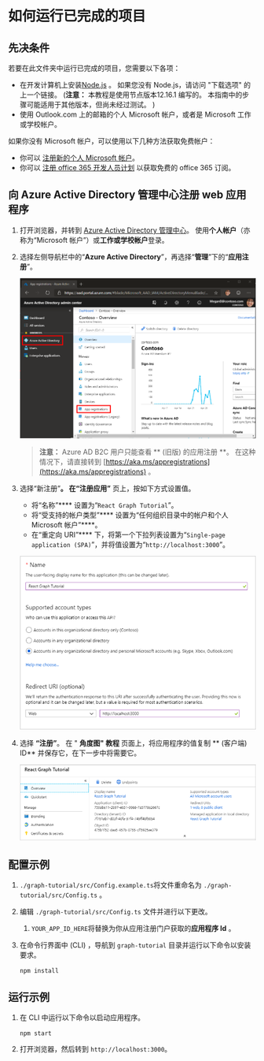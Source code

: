 # <a name="how-to-run-the-completed-project"></a>如何运行已完成的项目

## <a name="prerequisites"></a>先决条件

若要在此文件夹中运行已完成的项目，您需要以下各项：

- 在开发计算机上安装[Node.js](https://nodejs.org) 。 如果您没有 Node.js，请访问 "下载选项" 的上一个链接。  (**注意：** 本教程是使用节点版本12.16.1 编写的。 本指南中的步骤可能适用于其他版本，但尚未经过测试。 ) 
- 使用 Outlook.com 上的邮箱的个人 Microsoft 帐户，或者是 Microsoft 工作或学校帐户。

如果你没有 Microsoft 帐户，可以使用以下几种方法获取免费帐户：

- 你可以 [注册新的个人 Microsoft 帐户](https://signup.live.com/signup?wa=wsignin1.0&rpsnv=12&ct=1454618383&rver=6.4.6456.0&wp=MBI_SSL_SHARED&wreply=https://mail.live.com/default.aspx&id=64855&cbcxt=mai&bk=1454618383&uiflavor=web&uaid=b213a65b4fdc484382b6622b3ecaa547&mkt=E-US&lc=1033&lic=1)。
- 你可以 [注册 office 365 开发人员计划](https://developer.microsoft.com/office/dev-program) 以获取免费的 office 365 订阅。

## <a name="register-a-web-application-with-the-azure-active-directory-admin-center"></a>向 Azure Active Directory 管理中心注册 web 应用程序

1. 打开浏览器，并转到 [Azure Active Directory 管理中心](https://aad.portal.azure.com)。 使用**个人帐户**（亦称为“Microsoft 帐户”）或**工作或学校帐户**登录。

1. 选择左侧导航栏中的“**Azure Active Directory**”，再选择“**管理**”下的“**应用注册**”。

    ![应用注册的屏幕截图 ](/tutorial/images/aad-portal-app-registrations.png)

    > **注意：** Azure AD B2C 用户只能查看 ** (旧版) 的应用注册 **。 在这种情况下，请直接转到 [https://aka.ms/appregistrations](https://aka.ms/appregistrations) 。

1. 选择“新注册”****。 在“注册应用”**** 页上，按如下方式设置值。

    - 将“名称”**** 设置为“`React Graph Tutorial`”。
    - 将“受支持的帐户类型”**** 设置为“任何组织目录中的帐户和个人 Microsoft 帐户”****。
    - 在“重定向 URI”**** 下，将第一个下拉列表设置为“`Single-page application (SPA)`”，并将值设置为“`http://localhost:3000`”。

    !["注册应用程序" 页的屏幕截图](/tutorial/images/aad-register-an-app.png)

1. 选择 **“注册”**。 在 " **角度图" 教程** 页面上，将应用程序的值复制 ** (客户端) ID** 并保存它，在下一步中将需要它。

    ![新应用注册的应用程序 ID 的屏幕截图](/tutorial/images/aad-application-id.png)

## <a name="configure-the-sample"></a>配置示例

1. `./graph-tutorial/src/Config.example.ts`将文件重命名为 `./graph-tutorial/src/Config.ts` 。
1. 编辑 `./graph-tutorial/src/Config.ts` 文件并进行以下更改。
    1. `YOUR_APP_ID_HERE`将替换为你从应用注册门户获取的**应用程序 Id** 。
1. 在命令行界面中 (CLI) ，导航到 `graph-tutorial` 目录并运行以下命令以安装要求。

    ```Shell
    npm install
    ```

## <a name="run-the-sample"></a>运行示例

1. 在 CLI 中运行以下命令以启动应用程序。

    ```Shell
    npm start
    ```

1. 打开浏览器，然后转到 `http://localhost:3000`。
